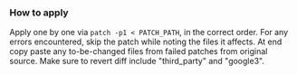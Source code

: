 ### How to apply
Apply one by one via `patch -p1 < PATCH_PATH`, in the correct order.
For any errors encountered, skip the patch while noting the files it affects.
At end copy paste any to-be-changed files from failed patches from original source.
Make sure to revert diff include "third_party" and "google3".